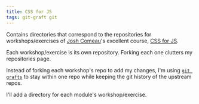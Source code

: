 ```yaml
---
title: CSS for JS
tags: git-graft git
---
```


Contains directories that correspond to the repositories for workshops/exercises of  [Josh Comeau](https://twitter.com/JoshWComeau)'s excellent course, [CSS for JS](https://css-for-js.dev/).

Each workshop/exercise is its own repository. Forking each one clutters my repositories page.

Instead of forking each workshop's repo to add my changes, I'm using [`git grafts`](https://git-scm.com/docs/git-replace#Documentation/git-replace.txt) to stay within one repo while keeping the git history of the upstream repos.

I'll add a directory for each module's workshop/exercise.

